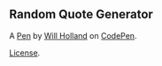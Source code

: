 Random Quote Generator
----------------------


A [Pen](http://codepen.io/wcholland/pen/zZPBag) by [Will Holland](http://codepen.io/wcholland) on [CodePen](http://codepen.io/).

[License](http://codepen.io/wcholland/pen/zZPBag/license).